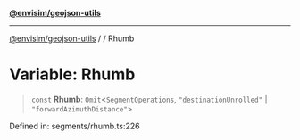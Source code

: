 [**@envisim/geojson-utils**](../../README.md)

---

[@envisim/geojson-utils]() / [](../../README.md) / Rhumb

# Variable: Rhumb

> `const` **Rhumb**: `Omit`\<`SegmentOperations`, `"destinationUnrolled"` \| `"forwardAzimuthDistance"`\>

Defined in: segments/rhumb.ts:226
